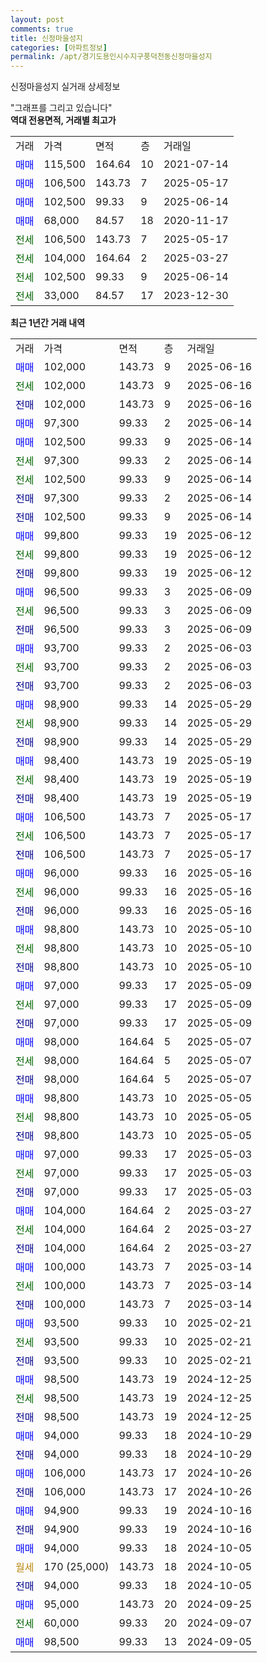 ```yaml
---
layout: post
comments: true
title: 신정마을성지
categories: [아파트정보]
permalink: /apt/경기도용인시수지구풍덕천동신정마을성지
---
```


신정마을성지 실거래 상세정보

<script type="text/javascript">
  google.charts.load('current', {'packages':['line', 'corechart']});
  google.charts.setOnLoadCallback(drawChart);

  function drawChart() {
    var data = new google.visualization.DataTable();
    data.addColumn('date', '거래일');
    data.addColumn('number', "매매");
    data.addColumn('number', "전세");
    data.addColumn('number', "전매");

    data.addRows([[new Date(Date.parse("2025-06-16")), 102000, null, null], [new Date(Date.parse("2025-06-16")), null, 102000, null], [new Date(Date.parse("2025-06-16")), null, null, 102000], [new Date(Date.parse("2025-06-14")), 97300, null, null], [new Date(Date.parse("2025-06-14")), 102500, null, null], [new Date(Date.parse("2025-06-14")), null, 97300, null], [new Date(Date.parse("2025-06-14")), null, 102500, null], [new Date(Date.parse("2025-06-14")), null, null, 97300], [new Date(Date.parse("2025-06-14")), null, null, 102500], [new Date(Date.parse("2025-06-12")), 99800, null, null], [new Date(Date.parse("2025-06-12")), null, 99800, null], [new Date(Date.parse("2025-06-12")), null, null, 99800], [new Date(Date.parse("2025-06-09")), 96500, null, null], [new Date(Date.parse("2025-06-09")), null, 96500, null], [new Date(Date.parse("2025-06-09")), null, null, 96500], [new Date(Date.parse("2025-06-03")), 93700, null, null], [new Date(Date.parse("2025-06-03")), null, 93700, null], [new Date(Date.parse("2025-06-03")), null, null, 93700], [new Date(Date.parse("2025-05-29")), 98900, null, null], [new Date(Date.parse("2025-05-29")), null, 98900, null], [new Date(Date.parse("2025-05-29")), null, null, 98900], [new Date(Date.parse("2025-05-19")), 98400, null, null], [new Date(Date.parse("2025-05-19")), null, 98400, null], [new Date(Date.parse("2025-05-19")), null, null, 98400], [new Date(Date.parse("2025-05-17")), 106500, null, null], [new Date(Date.parse("2025-05-17")), null, 106500, null], [new Date(Date.parse("2025-05-17")), null, null, 106500], [new Date(Date.parse("2025-05-16")), 96000, null, null], [new Date(Date.parse("2025-05-16")), null, 96000, null], [new Date(Date.parse("2025-05-16")), null, null, 96000], [new Date(Date.parse("2025-05-10")), 98800, null, null], [new Date(Date.parse("2025-05-10")), null, 98800, null], [new Date(Date.parse("2025-05-10")), null, null, 98800], [new Date(Date.parse("2025-05-09")), 97000, null, null], [new Date(Date.parse("2025-05-09")), null, 97000, null], [new Date(Date.parse("2025-05-09")), null, null, 97000], [new Date(Date.parse("2025-05-07")), 98000, null, null], [new Date(Date.parse("2025-05-07")), null, 98000, null], [new Date(Date.parse("2025-05-07")), null, null, 98000], [new Date(Date.parse("2025-05-05")), 98800, null, null], [new Date(Date.parse("2025-05-05")), null, 98800, null], [new Date(Date.parse("2025-05-05")), null, null, 98800], [new Date(Date.parse("2025-05-03")), 97000, null, null], [new Date(Date.parse("2025-05-03")), null, 97000, null], [new Date(Date.parse("2025-05-03")), null, null, 97000], [new Date(Date.parse("2025-03-27")), 104000, null, null], [new Date(Date.parse("2025-03-27")), null, 104000, null], [new Date(Date.parse("2025-03-27")), null, null, 104000], [new Date(Date.parse("2025-03-14")), 100000, null, null], [new Date(Date.parse("2025-03-14")), null, 100000, null], [new Date(Date.parse("2025-03-14")), null, null, 100000], [new Date(Date.parse("2025-02-21")), 93500, null, null], [new Date(Date.parse("2025-02-21")), null, 93500, null], [new Date(Date.parse("2025-02-21")), null, null, 93500], [new Date(Date.parse("2024-12-25")), 98500, null, null], [new Date(Date.parse("2024-12-25")), null, 98500, null], [new Date(Date.parse("2024-12-25")), null, null, 98500], [new Date(Date.parse("2024-10-29")), 94000, null, null], [new Date(Date.parse("2024-10-29")), null, null, 94000], [new Date(Date.parse("2024-10-26")), 106000, null, null], [new Date(Date.parse("2024-10-26")), null, null, 106000], [new Date(Date.parse("2024-10-16")), 94900, null, null], [new Date(Date.parse("2024-10-16")), null, null, 94900], [new Date(Date.parse("2024-10-05")), 94000, null, null], [new Date(Date.parse("2024-10-05")), null, null, null], [new Date(Date.parse("2024-10-05")), null, null, 94000], [new Date(Date.parse("2024-09-25")), 95000, null, null], [new Date(Date.parse("2024-09-07")), null, 60000, null], [new Date(Date.parse("2024-09-05")), 98500, null, null]]);

    var options = {
      hAxis: {
        format: 'yyyy/MM/dd'
      },    
      lineWidth: 0,
      pointsVisible: true,    
      title: '최근 1년간 유형별 실거래가 분포',
      legend: { position: 'bottom' }
    };

    var formatter = new google.visualization.NumberFormat({pattern:'###,###'} );
    formatter.format(data, 1);
    formatter.format(data, 2);
    
    setTimeout(function() {
        var chart = new google.visualization.LineChart(document.getElementById('columnchart_material'));
        chart.draw(data, (options));
        document.getElementById('loading').style.display = 'none';
    }, 200);
  }
</script>


<div id="loading" style="z-index:20; display: block; margin-left: 0px">"그래프를 그리고 있습니다"</div>
<div id="columnchart_material" style="width: 95%; margin-left: 0px; display: block"></div>
<!-- contents start -->
<b>역대 전용면적, 거래별 최고가</b>
<table class="sortable">
    <tr>
      <td>거래</td>
      <td>가격</td>
      <td>면적</td>
      <td>층</td>
      <td>거래일</td>
    </tr>
        <tr>
          <td><a style="color: blue">매매</a></td>
          <td>115,500</td>
          <td>164.64</td>
          <td>10</td>
          <td>2021-07-14</td>
        </tr>            <tr>
          <td><a style="color: blue">매매</a></td>
          <td>106,500</td>
          <td>143.73</td>
          <td>7</td>
          <td>2025-05-17</td>
        </tr>            <tr>
          <td><a style="color: blue">매매</a></td>
          <td>102,500</td>
          <td>99.33</td>
          <td>9</td>
          <td>2025-06-14</td>
        </tr>            <tr>
          <td><a style="color: blue">매매</a></td>
          <td>68,000</td>
          <td>84.57</td>
          <td>18</td>
          <td>2020-11-17</td>
        </tr>        
        <tr>
              <td><a style="color: darkgreen">전세</a></td>
              <td>106,500</td>
              <td>143.73</td>
              <td>7</td>
              <td>2025-05-17</td>
            </tr>            <tr>
              <td><a style="color: darkgreen">전세</a></td>
              <td>104,000</td>
              <td>164.64</td>
              <td>2</td>
              <td>2025-03-27</td>
            </tr>            <tr>
              <td><a style="color: darkgreen">전세</a></td>
              <td>102,500</td>
              <td>99.33</td>
              <td>9</td>
              <td>2025-06-14</td>
            </tr>            <tr>
              <td><a style="color: darkgreen">전세</a></td>
              <td>33,000</td>
              <td>84.57</td>
              <td>17</td>
              <td>2023-12-30</td>
            </tr>        
    
</table>

<b>최근 1년간 거래 내역</b>

<table class="sortable">
    <tr>
      <td>거래</td>
      <td>가격</td>
      <td>면적</td>
      <td>층</td>
      <td>거래일</td>
    </tr>
    <tr>
      <td><a style="color: blue">매매</a></td>
      <td>102,000</td>
      <td>143.73</td>
      <td>9</td>
      <td>2025-06-16</td>
    </tr>          <tr>
      <td><a style="color: darkgreen">전세</a></td>
      <td>102,000</td>
      <td>143.73</td>
      <td>9</td>
      <td>2025-06-16</td>
    </tr>          <tr>
      <td><a style="color: darkblue">전매</a></td>
      <td>102,000</td>
      <td>143.73</td>
      <td>9</td>
      <td>2025-06-16</td>
    </tr>          <tr>
      <td><a style="color: blue">매매</a></td>
      <td>97,300</td>
      <td>99.33</td>
      <td>2</td>
      <td>2025-06-14</td>
    </tr>          <tr>
      <td><a style="color: blue">매매</a></td>
      <td>102,500</td>
      <td>99.33</td>
      <td>9</td>
      <td>2025-06-14</td>
    </tr>          <tr>
      <td><a style="color: darkgreen">전세</a></td>
      <td>97,300</td>
      <td>99.33</td>
      <td>2</td>
      <td>2025-06-14</td>
    </tr>          <tr>
      <td><a style="color: darkgreen">전세</a></td>
      <td>102,500</td>
      <td>99.33</td>
      <td>9</td>
      <td>2025-06-14</td>
    </tr>          <tr>
      <td><a style="color: darkblue">전매</a></td>
      <td>97,300</td>
      <td>99.33</td>
      <td>2</td>
      <td>2025-06-14</td>
    </tr>          <tr>
      <td><a style="color: darkblue">전매</a></td>
      <td>102,500</td>
      <td>99.33</td>
      <td>9</td>
      <td>2025-06-14</td>
    </tr>          <tr>
      <td><a style="color: blue">매매</a></td>
      <td>99,800</td>
      <td>99.33</td>
      <td>19</td>
      <td>2025-06-12</td>
    </tr>          <tr>
      <td><a style="color: darkgreen">전세</a></td>
      <td>99,800</td>
      <td>99.33</td>
      <td>19</td>
      <td>2025-06-12</td>
    </tr>          <tr>
      <td><a style="color: darkblue">전매</a></td>
      <td>99,800</td>
      <td>99.33</td>
      <td>19</td>
      <td>2025-06-12</td>
    </tr>          <tr>
      <td><a style="color: blue">매매</a></td>
      <td>96,500</td>
      <td>99.33</td>
      <td>3</td>
      <td>2025-06-09</td>
    </tr>          <tr>
      <td><a style="color: darkgreen">전세</a></td>
      <td>96,500</td>
      <td>99.33</td>
      <td>3</td>
      <td>2025-06-09</td>
    </tr>          <tr>
      <td><a style="color: darkblue">전매</a></td>
      <td>96,500</td>
      <td>99.33</td>
      <td>3</td>
      <td>2025-06-09</td>
    </tr>          <tr>
      <td><a style="color: blue">매매</a></td>
      <td>93,700</td>
      <td>99.33</td>
      <td>2</td>
      <td>2025-06-03</td>
    </tr>          <tr>
      <td><a style="color: darkgreen">전세</a></td>
      <td>93,700</td>
      <td>99.33</td>
      <td>2</td>
      <td>2025-06-03</td>
    </tr>          <tr>
      <td><a style="color: darkblue">전매</a></td>
      <td>93,700</td>
      <td>99.33</td>
      <td>2</td>
      <td>2025-06-03</td>
    </tr>          <tr>
      <td><a style="color: blue">매매</a></td>
      <td>98,900</td>
      <td>99.33</td>
      <td>14</td>
      <td>2025-05-29</td>
    </tr>          <tr>
      <td><a style="color: darkgreen">전세</a></td>
      <td>98,900</td>
      <td>99.33</td>
      <td>14</td>
      <td>2025-05-29</td>
    </tr>          <tr>
      <td><a style="color: darkblue">전매</a></td>
      <td>98,900</td>
      <td>99.33</td>
      <td>14</td>
      <td>2025-05-29</td>
    </tr>          <tr>
      <td><a style="color: blue">매매</a></td>
      <td>98,400</td>
      <td>143.73</td>
      <td>19</td>
      <td>2025-05-19</td>
    </tr>          <tr>
      <td><a style="color: darkgreen">전세</a></td>
      <td>98,400</td>
      <td>143.73</td>
      <td>19</td>
      <td>2025-05-19</td>
    </tr>          <tr>
      <td><a style="color: darkblue">전매</a></td>
      <td>98,400</td>
      <td>143.73</td>
      <td>19</td>
      <td>2025-05-19</td>
    </tr>          <tr>
      <td><a style="color: blue">매매</a></td>
      <td>106,500</td>
      <td>143.73</td>
      <td>7</td>
      <td>2025-05-17</td>
    </tr>          <tr>
      <td><a style="color: darkgreen">전세</a></td>
      <td>106,500</td>
      <td>143.73</td>
      <td>7</td>
      <td>2025-05-17</td>
    </tr>          <tr>
      <td><a style="color: darkblue">전매</a></td>
      <td>106,500</td>
      <td>143.73</td>
      <td>7</td>
      <td>2025-05-17</td>
    </tr>          <tr>
      <td><a style="color: blue">매매</a></td>
      <td>96,000</td>
      <td>99.33</td>
      <td>16</td>
      <td>2025-05-16</td>
    </tr>          <tr>
      <td><a style="color: darkgreen">전세</a></td>
      <td>96,000</td>
      <td>99.33</td>
      <td>16</td>
      <td>2025-05-16</td>
    </tr>          <tr>
      <td><a style="color: darkblue">전매</a></td>
      <td>96,000</td>
      <td>99.33</td>
      <td>16</td>
      <td>2025-05-16</td>
    </tr>          <tr>
      <td><a style="color: blue">매매</a></td>
      <td>98,800</td>
      <td>143.73</td>
      <td>10</td>
      <td>2025-05-10</td>
    </tr>          <tr>
      <td><a style="color: darkgreen">전세</a></td>
      <td>98,800</td>
      <td>143.73</td>
      <td>10</td>
      <td>2025-05-10</td>
    </tr>          <tr>
      <td><a style="color: darkblue">전매</a></td>
      <td>98,800</td>
      <td>143.73</td>
      <td>10</td>
      <td>2025-05-10</td>
    </tr>          <tr>
      <td><a style="color: blue">매매</a></td>
      <td>97,000</td>
      <td>99.33</td>
      <td>17</td>
      <td>2025-05-09</td>
    </tr>          <tr>
      <td><a style="color: darkgreen">전세</a></td>
      <td>97,000</td>
      <td>99.33</td>
      <td>17</td>
      <td>2025-05-09</td>
    </tr>          <tr>
      <td><a style="color: darkblue">전매</a></td>
      <td>97,000</td>
      <td>99.33</td>
      <td>17</td>
      <td>2025-05-09</td>
    </tr>          <tr>
      <td><a style="color: blue">매매</a></td>
      <td>98,000</td>
      <td>164.64</td>
      <td>5</td>
      <td>2025-05-07</td>
    </tr>          <tr>
      <td><a style="color: darkgreen">전세</a></td>
      <td>98,000</td>
      <td>164.64</td>
      <td>5</td>
      <td>2025-05-07</td>
    </tr>          <tr>
      <td><a style="color: darkblue">전매</a></td>
      <td>98,000</td>
      <td>164.64</td>
      <td>5</td>
      <td>2025-05-07</td>
    </tr>          <tr>
      <td><a style="color: blue">매매</a></td>
      <td>98,800</td>
      <td>143.73</td>
      <td>10</td>
      <td>2025-05-05</td>
    </tr>          <tr>
      <td><a style="color: darkgreen">전세</a></td>
      <td>98,800</td>
      <td>143.73</td>
      <td>10</td>
      <td>2025-05-05</td>
    </tr>          <tr>
      <td><a style="color: darkblue">전매</a></td>
      <td>98,800</td>
      <td>143.73</td>
      <td>10</td>
      <td>2025-05-05</td>
    </tr>          <tr>
      <td><a style="color: blue">매매</a></td>
      <td>97,000</td>
      <td>99.33</td>
      <td>17</td>
      <td>2025-05-03</td>
    </tr>          <tr>
      <td><a style="color: darkgreen">전세</a></td>
      <td>97,000</td>
      <td>99.33</td>
      <td>17</td>
      <td>2025-05-03</td>
    </tr>          <tr>
      <td><a style="color: darkblue">전매</a></td>
      <td>97,000</td>
      <td>99.33</td>
      <td>17</td>
      <td>2025-05-03</td>
    </tr>          <tr>
      <td><a style="color: blue">매매</a></td>
      <td>104,000</td>
      <td>164.64</td>
      <td>2</td>
      <td>2025-03-27</td>
    </tr>          <tr>
      <td><a style="color: darkgreen">전세</a></td>
      <td>104,000</td>
      <td>164.64</td>
      <td>2</td>
      <td>2025-03-27</td>
    </tr>          <tr>
      <td><a style="color: darkblue">전매</a></td>
      <td>104,000</td>
      <td>164.64</td>
      <td>2</td>
      <td>2025-03-27</td>
    </tr>          <tr>
      <td><a style="color: blue">매매</a></td>
      <td>100,000</td>
      <td>143.73</td>
      <td>7</td>
      <td>2025-03-14</td>
    </tr>          <tr>
      <td><a style="color: darkgreen">전세</a></td>
      <td>100,000</td>
      <td>143.73</td>
      <td>7</td>
      <td>2025-03-14</td>
    </tr>          <tr>
      <td><a style="color: darkblue">전매</a></td>
      <td>100,000</td>
      <td>143.73</td>
      <td>7</td>
      <td>2025-03-14</td>
    </tr>          <tr>
      <td><a style="color: blue">매매</a></td>
      <td>93,500</td>
      <td>99.33</td>
      <td>10</td>
      <td>2025-02-21</td>
    </tr>          <tr>
      <td><a style="color: darkgreen">전세</a></td>
      <td>93,500</td>
      <td>99.33</td>
      <td>10</td>
      <td>2025-02-21</td>
    </tr>          <tr>
      <td><a style="color: darkblue">전매</a></td>
      <td>93,500</td>
      <td>99.33</td>
      <td>10</td>
      <td>2025-02-21</td>
    </tr>          <tr>
      <td><a style="color: blue">매매</a></td>
      <td>98,500</td>
      <td>143.73</td>
      <td>19</td>
      <td>2024-12-25</td>
    </tr>          <tr>
      <td><a style="color: darkgreen">전세</a></td>
      <td>98,500</td>
      <td>143.73</td>
      <td>19</td>
      <td>2024-12-25</td>
    </tr>          <tr>
      <td><a style="color: darkblue">전매</a></td>
      <td>98,500</td>
      <td>143.73</td>
      <td>19</td>
      <td>2024-12-25</td>
    </tr>          <tr>
      <td><a style="color: blue">매매</a></td>
      <td>94,000</td>
      <td>99.33</td>
      <td>18</td>
      <td>2024-10-29</td>
    </tr>          <tr>
      <td><a style="color: darkblue">전매</a></td>
      <td>94,000</td>
      <td>99.33</td>
      <td>18</td>
      <td>2024-10-29</td>
    </tr>          <tr>
      <td><a style="color: blue">매매</a></td>
      <td>106,000</td>
      <td>143.73</td>
      <td>17</td>
      <td>2024-10-26</td>
    </tr>          <tr>
      <td><a style="color: darkblue">전매</a></td>
      <td>106,000</td>
      <td>143.73</td>
      <td>17</td>
      <td>2024-10-26</td>
    </tr>          <tr>
      <td><a style="color: blue">매매</a></td>
      <td>94,900</td>
      <td>99.33</td>
      <td>19</td>
      <td>2024-10-16</td>
    </tr>          <tr>
      <td><a style="color: darkblue">전매</a></td>
      <td>94,900</td>
      <td>99.33</td>
      <td>19</td>
      <td>2024-10-16</td>
    </tr>          <tr>
      <td><a style="color: blue">매매</a></td>
      <td>94,000</td>
      <td>99.33</td>
      <td>18</td>
      <td>2024-10-05</td>
    </tr>          <tr>
      <td><a style="color: darkgoldenrod">월세</a></td>
      <td>170 (25,000)</td>
      <td>143.73</td>
      <td>18</td>
      <td>2024-10-05</td>
    </tr>          <tr>
      <td><a style="color: darkblue">전매</a></td>
      <td>94,000</td>
      <td>99.33</td>
      <td>18</td>
      <td>2024-10-05</td>
    </tr>          <tr>
      <td><a style="color: blue">매매</a></td>
      <td>95,000</td>
      <td>143.73</td>
      <td>20</td>
      <td>2024-09-25</td>
    </tr>          <tr>
      <td><a style="color: darkgreen">전세</a></td>
      <td>60,000</td>
      <td>99.33</td>
      <td>20</td>
      <td>2024-09-07</td>
    </tr>          <tr>
      <td><a style="color: blue">매매</a></td>
      <td>98,500</td>
      <td>99.33</td>
      <td>13</td>
      <td>2024-09-05</td>
    </tr>      </table>
<!-- contents end -->    

